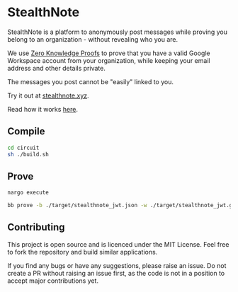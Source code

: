 # StealthNote

StealthNote is a platform to anonymously post messages while proving you belong to an organization -
without revealing who you are.

We use [Zero Knowledge Proofs](https://en.wikipedia.org/wiki/Zero-knowledge_proof) to prove that you have a valid Google Workspace account from your organization, while keeping your email address and other details private.

The messages you post cannot be &quot;easily&quot; linked to you.

Try it out at [stealthnote.xyz](https://stealthnote.xyz).

Read how it works [here](https://saleel.xyz/blog/stealthnote/).

## Compile

```sh
cd circuit
sh ./build.sh
```

## Prove

```sh
nargo execute
```

```sh
bb prove -b ./target/stealthnote_jwt.json -w ./target/stealthnote_jwt.gz -o ./target 
```

## Contributing

This project is open source and is licenced under the MIT License. Feel free to fork the repository and build similar applications.

If you find any bugs or have any suggestions, please raise an issue. Do not create a PR without raising an issue first, as the code is not in a position to accept major contributions yet.

